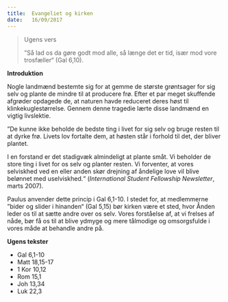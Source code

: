 ```yaml
---
title:  Evangeliet og kirken
date:   16/09/2017
---
```


> <p>Ugens vers</p>
> ”Så lad os da gøre godt mod alle, så længe det er tid, især mod vore trosfæller“ (Gal 6,10).

**Introduktion**

Nogle landmænd bestemte sig for at gemme de største grøntsager for sig selv og plante de mindre til at producere frø. Efter et par meget skuffende afgrøder opdagede de, at naturen havde reduceret deres høst til klinkekuglestørrelse. Gennem denne tragedie lærte disse landmænd en vigtig livslektie.

”De kunne ikke beholde de bedste ting i livet for sig selv og bruge resten til at dyrke frø. Livets lov fortalte dem, at høsten står i forhold til det, der bliver plantet.

I en forstand er det stadigvæk almindeligt at plante småt. Vi beholder de store ting i livet for os selv og planter resten. Vi forventer, at vores selviskhed ved en eller anden skør drejning af åndelige love vil blive belønnet med uselviskhed.“ (*International Student Fellowship Newsletter*, marts 2007).

Paulus anvender dette princip i Gal 6,1-10. I stedet for, at medlemmerne ”bider og slider i hinanden“ (Gal 5,15) bør kirken være et sted, hvor Ånden leder os til at sætte andre over os selv. Vores forståelse af, at vi frelses af nåde, bør få os til at blive ydmyge og mere tålmodige og omsorgsfulde i vores måde at behandle andre på.

**Ugens tekster**

* Gal 6,1-10
* Matt 18,15-17 
* 1 Kor 10,12
* Rom 15,1
* Joh 13,34
* Luk 22,3
